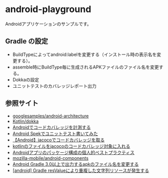# android-playground
Androidアプリケーションのサンプルです。


## Gradle の設定

* BuildTypeによってandroid:labelを変更する（インストール時の表示名を変更する）。
* assemble時にBuildType毎に生成されるAPKファイルのファイル名を変更する。
* Dokkaの設定
* ユニットテストのカバレッジレポート出力


## 参照サイト

* [googlesamples/android-architecture](https://github.com/googlesamples/android-architecture/tree/todo-mvvm-live-kotlin)
* [Kotlin/dokka](https://github.com/Kotlin/dokka)
* [Androidでコードカバレッジを計測する](https://developers.yenom.tech/entry/2018/04/15/152110)
* [Android Spekでユニットテスト書いてみた](https://dev.classmethod.jp/smartphone/android-spek-kotlin/)
* [【Android】jacocoでコードカバレッジを取る](http://phicdy.hatenablog.com/entry/jacoco-code-coverage)
* [kotlinのファイルをjacocoのコードカバレッジ対象に入れる](http://phicdy.hatenablog.com/entry/kotlin-jacoco-code-coverage)
* [Androidアプリのパッケージ構成の個人的ベストプラクティス](http://kobakei.hatenadiary.jp/entry/2017/04/10/173226)
* [mozilla-mobile/android-components](https://github.com/mozilla-mobile/android-components/blob/master/components/browser/domains/build.gradle)
* [Android Gradle 3.0以上で出力するapkのファイル名を変更する](https://qiita.com/yamacraft/items/301f188b2433f47669ee)
* [[android] Gradle resValueにより重複した文字列リソースが発生する](https://code.i-harness.com/ja/q/1ec3e9d)